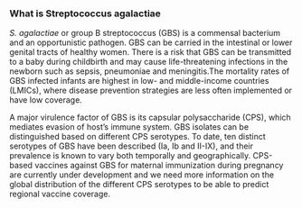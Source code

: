 ### What is Streptococcus agalactiae 

*S. agalactiae* or group B streptococcus (GBS) is a commensal bacterium and an opportunistic pathogen. GBS can be carried in the intestinal or lower genital tracts of healthy women. There is a risk that GBS can be transmitted to a baby during childbirth and may cause life-threatening infections in the newborn such as sepsis, pneumoniae and meningitis.The mortality rates of GBS infected infants are highest in low- and middle-income countries (LMICs), where disease prevention strategies are less often implemented or have low coverage. 
 
A major virulence factor of GBS is its capsular polysaccharide (CPS), which mediates evasion of host’s immune system. GBS isolates can be distinguished based on different CPS serotypes. To date, ten distinct serotypes of GBS have been described (Ia, Ib and II-IX), and their prevalence is known to vary both temporally and geographically. CPS-based vaccines against GBS for maternal immunization during pregnancy are currently under development and we need more information on the global distribution of the different CPS serotypes to be able to predict regional vaccine coverage.   